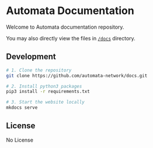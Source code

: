 # Automata Documentation

Welcome to Automata documentation repository.

You may also directly view the files in [`/docs`](./docs) directory.

## Development

```bash
# 1. Clone the repository
git clone https://github.com/automata-network/docs.git

# 2. Install python3 packages
pip3 install -r requirements.txt

# 3. Start the website locally
mkdocs serve
```

## License

No License

[mkdocs]: https://www.mkdocs.org/